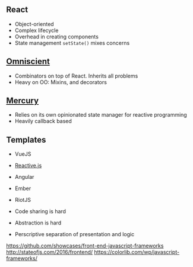 ## React

* Object-oriented
* Complex lifecycle
* Overhead in creating components
* State management `setState()` mixes concerns

## [Omniscient](http://omniscientjs.github.io)

* Combinators on top of React. Inherits all problems
* Heavy on OO: Mixins, and decorators

## [Mercury](https://github.com/Raynos/mercury)

* Relies on its own opinionated state manager for reactive programming
* Heavily callback based

## Templates

* VueJS
* [Reactive.js](http://www.ractivejs.org)
* Angular
* Ember
* RiotJS

* Code sharing is hard
* Abstraction is hard
* Perscriptive separation of presentation and logic

https://github.com/showcases/front-end-javascript-frameworks
http://stateofjs.com/2016/frontend/
https://colorlib.com/wp/javascript-frameworks/
